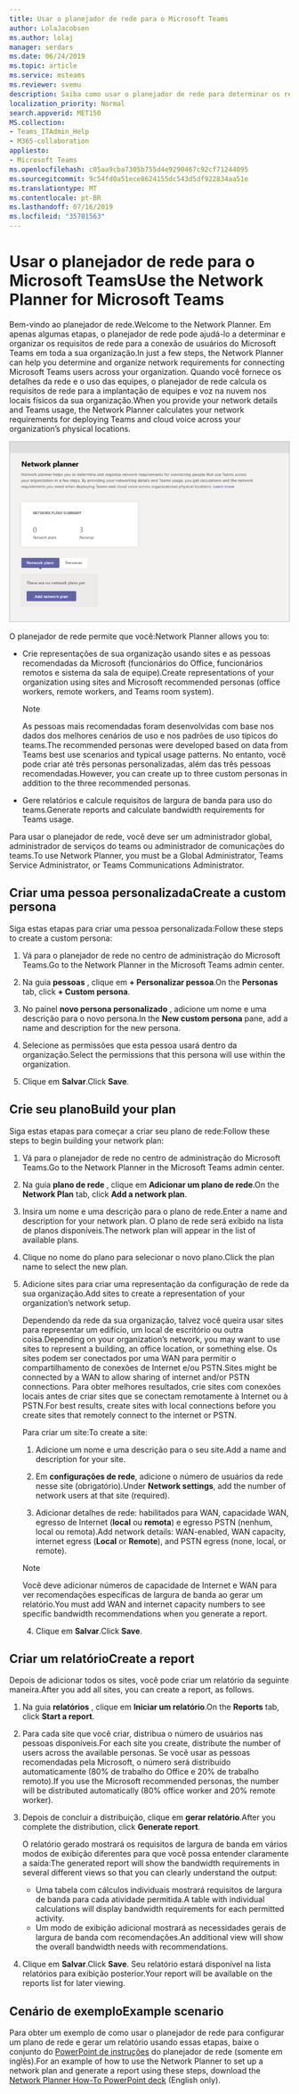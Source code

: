 ```yaml
---
title: Usar o planejador de rede para o Microsoft Teams
author: LolaJacobsen
ms.author: lolaj
manager: serdars
ms.date: 06/24/2019
ms.topic: article
ms.service: msteams
ms.reviewer: svemu
description: Saiba como usar o planejador de rede para determinar os requisitos de rede do Microsoft Teams.
localization_priority: Normal
search.appverid: MET150
MS.collection:
- Teams_ITAdmin_Help
- M365-collaboration
appliesto:
- Microsoft Teams
ms.openlocfilehash: c05aa9cba7305b755d4e9290467c92cf71244095
ms.sourcegitcommit: 9c54fd0a51ece8624155dc543d5df922834aa51e
ms.translationtype: MT
ms.contentlocale: pt-BR
ms.lasthandoff: 07/16/2019
ms.locfileid: "35701563"
---
```

# <a name="use-the-network-planner-for-microsoft-teams"></a><span data-ttu-id="f5cd7-103">Usar o planejador de rede para o Microsoft Teams</span><span class="sxs-lookup"><span data-stu-id="f5cd7-103">Use the Network Planner for Microsoft Teams</span></span>

<span data-ttu-id="f5cd7-104">Bem-vindo ao planejador de rede.</span><span class="sxs-lookup"><span data-stu-id="f5cd7-104">Welcome to the Network Planner.</span></span> <span data-ttu-id="f5cd7-105">Em apenas algumas etapas, o planejador de rede pode ajudá-lo a determinar e organizar os requisitos de rede para a conexão de usuários do Microsoft Teams em toda a sua organização.</span><span class="sxs-lookup"><span data-stu-id="f5cd7-105">In just a few steps, the Network Planner can help you determine and organize network requirements for connecting Microsoft Teams users across your organization.</span></span> <span data-ttu-id="f5cd7-106">Quando você fornece os detalhes da rede e o uso das equipes, o planejador de rede calcula os requisitos de rede para a implantação de equipes e voz na nuvem nos locais físicos da sua organização.</span><span class="sxs-lookup"><span data-stu-id="f5cd7-106">When you provide your network details and Teams usage, the Network Planner calculates your network requirements for deploying Teams and cloud voice across your organization’s physical locations.</span></span>

![Captura de tela do planejador de rede](media/network-planner.png)

<span data-ttu-id="f5cd7-108">O planejador de rede permite que você:</span><span class="sxs-lookup"><span data-stu-id="f5cd7-108">Network Planner allows you to:</span></span>

- <span data-ttu-id="f5cd7-109">Crie representações de sua organização usando sites e as pessoas recomendadas da Microsoft (funcionários do Office, funcionários remotos e sistema da sala de equipe).</span><span class="sxs-lookup"><span data-stu-id="f5cd7-109">Create representations of your organization using sites and Microsoft recommended personas (office workers, remote workers, and Teams room system).</span></span>

    > [!NOTE]
    > <span data-ttu-id="f5cd7-110">As pessoas mais recomendadas foram desenvolvidas com base nos dados dos melhores cenários de uso e nos padrões de uso típicos do teams.</span><span class="sxs-lookup"><span data-stu-id="f5cd7-110">The recommended personas were developed based on data from Teams best use scenarios and typical usage patterns.</span></span> <span data-ttu-id="f5cd7-111">No entanto, você pode criar até três personas personalizadas, além das três pessoas recomendadas.</span><span class="sxs-lookup"><span data-stu-id="f5cd7-111">However, you can create up to three custom personas in addition to the three recommended personas.</span></span>

- <span data-ttu-id="f5cd7-112">Gere relatórios e calcule requisitos de largura de banda para uso do teams.</span><span class="sxs-lookup"><span data-stu-id="f5cd7-112">Generate reports and calculate bandwidth requirements for Teams usage.</span></span>

<span data-ttu-id="f5cd7-113">Para usar o planejador de rede, você deve ser um administrador global, administrador de serviços do teams ou administrador de comunicações do teams.</span><span class="sxs-lookup"><span data-stu-id="f5cd7-113">To use Network Planner, you must be a Global Administrator, Teams Service Administrator, or Teams Communications Administrator.</span></span>

## <a name="create-a-custom-persona"></a><span data-ttu-id="f5cd7-114">Criar uma pessoa personalizada</span><span class="sxs-lookup"><span data-stu-id="f5cd7-114">Create a custom persona</span></span>

<span data-ttu-id="f5cd7-115">Siga estas etapas para criar uma pessoa personalizada:</span><span class="sxs-lookup"><span data-stu-id="f5cd7-115">Follow these steps to create a custom persona:</span></span>

1. <span data-ttu-id="f5cd7-116">Vá para o planejador de rede no centro de administração do Microsoft Teams.</span><span class="sxs-lookup"><span data-stu-id="f5cd7-116">Go to the Network Planner in the Microsoft Teams admin center.</span></span>

2. <span data-ttu-id="f5cd7-117">Na guia **pessoas** , clique em **+ Personalizar pessoa**.</span><span class="sxs-lookup"><span data-stu-id="f5cd7-117">On the **Personas** tab, click **+ Custom persona**.</span></span> 

3. <span data-ttu-id="f5cd7-118">No painel **novo persona personalizado** , adicione um nome e uma descrição para o novo persona.</span><span class="sxs-lookup"><span data-stu-id="f5cd7-118">In the **New custom persona** pane, add a name and description for the new persona.</span></span>

4. <span data-ttu-id="f5cd7-119">Selecione as permissões que esta pessoa usará dentro da organização.</span><span class="sxs-lookup"><span data-stu-id="f5cd7-119">Select the permissions that this persona will use within the organization.</span></span>

5. <span data-ttu-id="f5cd7-120">Clique em **Salvar**.</span><span class="sxs-lookup"><span data-stu-id="f5cd7-120">Click **Save**.</span></span>

## <a name="build-your-plan"></a><span data-ttu-id="f5cd7-121">Crie seu plano</span><span class="sxs-lookup"><span data-stu-id="f5cd7-121">Build your plan</span></span>

<span data-ttu-id="f5cd7-122">Siga estas etapas para começar a criar seu plano de rede:</span><span class="sxs-lookup"><span data-stu-id="f5cd7-122">Follow these steps to begin building your network plan:</span></span>

1. <span data-ttu-id="f5cd7-123">Vá para o planejador de rede no centro de administração do Microsoft Teams.</span><span class="sxs-lookup"><span data-stu-id="f5cd7-123">Go to the Network Planner in the Microsoft Teams admin center.</span></span>

2. <span data-ttu-id="f5cd7-124">Na guia **plano de rede** , clique em **Adicionar um plano de rede**.</span><span class="sxs-lookup"><span data-stu-id="f5cd7-124">On the **Network Plan** tab, click **Add a network plan**.</span></span>

3. <span data-ttu-id="f5cd7-125">Insira um nome e uma descrição para o plano de rede.</span><span class="sxs-lookup"><span data-stu-id="f5cd7-125">Enter a name and description for your network plan.</span></span> <span data-ttu-id="f5cd7-126">O plano de rede será exibido na lista de planos disponíveis.</span><span class="sxs-lookup"><span data-stu-id="f5cd7-126">The network plan will appear in the list of available plans.</span></span>

4. <span data-ttu-id="f5cd7-127">Clique no nome do plano para selecionar o novo plano.</span><span class="sxs-lookup"><span data-stu-id="f5cd7-127">Click the plan name to select the new plan.</span></span>

5. <span data-ttu-id="f5cd7-128">Adicione sites para criar uma representação da configuração de rede da sua organização.</span><span class="sxs-lookup"><span data-stu-id="f5cd7-128">Add sites to create a representation of your organization’s network setup.</span></span>

    <span data-ttu-id="f5cd7-129">Dependendo da rede da sua organização, talvez você queira usar sites para representar um edifício, um local de escritório ou outra coisa.</span><span class="sxs-lookup"><span data-stu-id="f5cd7-129">Depending on your organization’s network, you may want to use sites to represent a building, an office location, or something else.</span></span> <span data-ttu-id="f5cd7-130">Os sites podem ser conectados por uma WAN para permitir o compartilhamento de conexões de Internet e/ou PSTN.</span><span class="sxs-lookup"><span data-stu-id="f5cd7-130">Sites might be connected by a WAN to allow sharing of internet and/or PSTN connections.</span></span> <span data-ttu-id="f5cd7-131">Para obter melhores resultados, crie sites com conexões locais antes de criar sites que se conectam remotamente à Internet ou à PSTN.</span><span class="sxs-lookup"><span data-stu-id="f5cd7-131">For best results, create sites with local connections before you create sites that remotely connect to the internet or PSTN.</span></span>

    <span data-ttu-id="f5cd7-132">Para criar um site:</span><span class="sxs-lookup"><span data-stu-id="f5cd7-132">To create a site:</span></span>

    1. <span data-ttu-id="f5cd7-133">Adicione um nome e uma descrição para o seu site.</span><span class="sxs-lookup"><span data-stu-id="f5cd7-133">Add a name and description for your site.</span></span>

    2. <span data-ttu-id="f5cd7-134">Em **configurações de rede**, adicione o número de usuários da rede nesse site (obrigatório).</span><span class="sxs-lookup"><span data-stu-id="f5cd7-134">Under **Network settings**, add the number of network users at that site (required).</span></span>

    3. <span data-ttu-id="f5cd7-135">Adicionar detalhes de rede: habilitados para WAN, capacidade WAN, egresso de Internet (**local** ou **remota**) e egresso PSTN (nenhum, local ou remota).</span><span class="sxs-lookup"><span data-stu-id="f5cd7-135">Add network details: WAN-enabled, WAN capacity, internet egress (**Local** or **Remote**), and PSTN egress (none, local, or remote).</span></span>

      > [!NOTE]
      > <span data-ttu-id="f5cd7-136">Você deve adicionar números de capacidade de Internet e WAN para ver recomendações específicas de largura de banda ao gerar um relatório.</span><span class="sxs-lookup"><span data-stu-id="f5cd7-136">You must add WAN and internet capacity numbers to see specific bandwidth recommendations when you generate a report.</span></span>

    4. <span data-ttu-id="f5cd7-137">Clique em **Salvar**.</span><span class="sxs-lookup"><span data-stu-id="f5cd7-137">Click **Save**.</span></span>

## <a name="create-a-report"></a><span data-ttu-id="f5cd7-138">Criar um relatório</span><span class="sxs-lookup"><span data-stu-id="f5cd7-138">Create a report</span></span>

<span data-ttu-id="f5cd7-139">Depois de adicionar todos os sites, você pode criar um relatório da seguinte maneira.</span><span class="sxs-lookup"><span data-stu-id="f5cd7-139">After you add all sites, you can create a report, as follows.</span></span>

1. <span data-ttu-id="f5cd7-140">Na guia **relatórios** , clique em **Iniciar um relatório**.</span><span class="sxs-lookup"><span data-stu-id="f5cd7-140">On the **Reports** tab, click **Start a report**.</span></span>

2. <span data-ttu-id="f5cd7-141">Para cada site que você criar, distribua o número de usuários nas pessoas disponíveis.</span><span class="sxs-lookup"><span data-stu-id="f5cd7-141">For each site you create, distribute the number of users across the available personas.</span></span> <span data-ttu-id="f5cd7-142">Se você usar as pessoas recomendadas pela Microsoft, o número será distribuído automaticamente (80% de trabalho do Office e 20% de trabalho remoto).</span><span class="sxs-lookup"><span data-stu-id="f5cd7-142">If you use the Microsoft recommended personas, the number will be distributed automatically (80% office worker and 20% remote worker).</span></span>

3. <span data-ttu-id="f5cd7-143">Depois de concluir a distribuição, clique em **gerar relatório**.</span><span class="sxs-lookup"><span data-stu-id="f5cd7-143">After you complete the distribution, click **Generate report**.</span></span>

    <span data-ttu-id="f5cd7-144">O relatório gerado mostrará os requisitos de largura de banda em vários modos de exibição diferentes para que você possa entender claramente a saída:</span><span class="sxs-lookup"><span data-stu-id="f5cd7-144">The generated report will show the bandwidth requirements in several different views so that you can clearly understand the output:</span></span>
    - <span data-ttu-id="f5cd7-145">Uma tabela com cálculos individuais mostrará requisitos de largura de banda para cada atividade permitida.</span><span class="sxs-lookup"><span data-stu-id="f5cd7-145">A table with individual calculations will display bandwidth requirements for each permitted activity.</span></span>
    - <span data-ttu-id="f5cd7-146">Um modo de exibição adicional mostrará as necessidades gerais de largura de banda com recomendações.</span><span class="sxs-lookup"><span data-stu-id="f5cd7-146">An additional view will show the overall bandwidth needs with recommendations.</span></span>

4. <span data-ttu-id="f5cd7-147">Clique em **Salvar**.</span><span class="sxs-lookup"><span data-stu-id="f5cd7-147">Click **Save**.</span></span> <span data-ttu-id="f5cd7-148">Seu relatório estará disponível na lista relatórios para exibição posterior.</span><span class="sxs-lookup"><span data-stu-id="f5cd7-148">Your report will be available on the reports list for later viewing.</span></span>

## <a name="example-scenario"></a><span data-ttu-id="f5cd7-149">Cenário de exemplo</span><span class="sxs-lookup"><span data-stu-id="f5cd7-149">Example scenario</span></span>

<span data-ttu-id="f5cd7-150">Para obter um exemplo de como usar o planejador de rede para configurar um plano de rede e gerar um relatório usando essas etapas, baixe o conjunto do [PowerPoint de instruções](https://github.com/MicrosoftDocs/OfficeDocs-SkypeForBusiness/blob/live/Teams/downloads/network-planner-how-to.pptx?raw=true) do planejador de rede (somente em inglês).</span><span class="sxs-lookup"><span data-stu-id="f5cd7-150">For an example of how to use the Network Planner to set up a network plan and generate a report using these steps, download the [Network Planner How-To PowerPoint deck](https://github.com/MicrosoftDocs/OfficeDocs-SkypeForBusiness/blob/live/Teams/downloads/network-planner-how-to.pptx?raw=true) (English only).</span></span>
